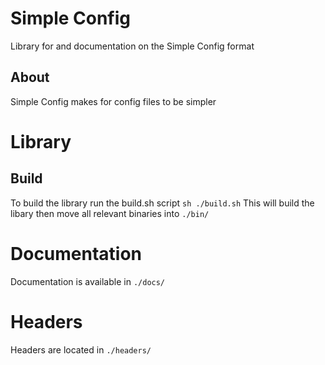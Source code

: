 # Simple Config
Library for and documentation on the Simple Config format

## About
Simple Config makes for config files to be simpler

# Library

## Build
To build the library run the build.sh script
`sh ./build.sh`
This will build the libary then move all relevant binaries into `./bin/`

# Documentation
Documentation is available in `./docs/`

# Headers
Headers are located in `./headers/`
